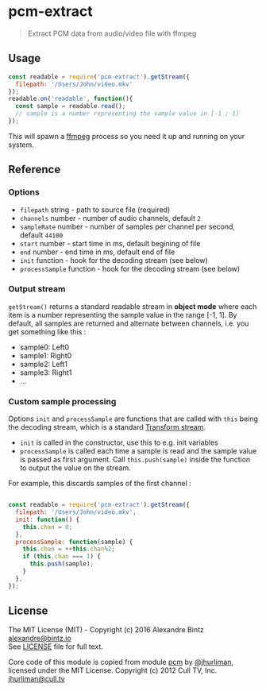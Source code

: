 # pcm-extract

> Extract PCM data from audio/video file with ffmpeg

## Usage

```javascript
const readable = require('pcm-extract').getStream({
  filepath: '/Users/John/video.mkv'
});
readable.on('readable', function(){
  const sample = readable.read();
  // sample is a number representing the sample value in [-1 ; 1]
});
```

This will spawn a [ffmpeg](http://ffmpeg.org) process so you need it up and running on your system.

## Reference

### Options

- `filepath`   string  - path to source file (required)
- `channels`   number  - number of audio channels, default `2`
- `sampleRate` number  - number of samples per channel per second, default `44100`
- `start`      number  - start time in ms, default begining of file
- `end`        number  - end time in ms, default end of file
- `init`       function - hook for the decoding stream (see below)
- `processSample` function - hook for the decoding stream (see below)

### Output stream

`getStream()` returns a standard readable stream in **object mode** where each item is a
number representing the sample value in the range [-1, 1].
By default, all samples are returned and alternate between channels, i.e. you get something like this :
- sample0: Left0
- sample1: Right0
- sample2: Left1
- sample3: Right1
- ...

### Custom sample processing

Options `init` and `processSample` are functions that are called with `this` being the decoding stream, which is a standard
[Transform stream](https://nodejs.org/dist/latest-v5.x/docs/api/stream.html#stream_class_stream_transform).

- `init` is called in the constructor, use this to e.g. init variables
- `processSample` is called each time a sample is read and the sample value is passed as first argument. Call `this.push(sample)` inside the function to output the value on the stream.

For example, this discards samples of the first channel :
```javascript

const readable = require('pcm-extract').getStream({
  filepath: '/Users/John/video.mkv',
  init: function() {
    this.chan = 0;
  },
  processSample: function(sample) {
    this.chan = ++this.chan%2;
    if (this.chan === 1) {
      this.push(sample);
    }
  },
});

```

## License

The MIT License (MIT) - Copyright (c) 2016 Alexandre Bintz <alexandre@bintz.io>  
See [LICENSE](LICENSE) file for full text.

Core code of this module is copied from module [pcm](https://www.npmjs.com/package/pcm) by [@jhurliman](https://www.npmjs.com/~jhurliman), licensed under the MIT License.
Copyright (c) 2012 Cull TV, Inc. <jhurliman@cull.tv>
